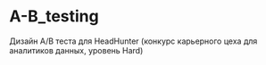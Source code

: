 # A-B_testing
Дизайн А/В теста для HeadHunter (конкурс карьерного цеха для аналитиков данных, уровень Hard)
